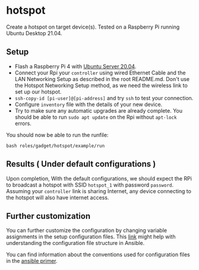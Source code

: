 # hotspot
Create a hotspot on target device(s). Tested on a Raspberry Pi running Ubuntu Desktop 21.04.

## Setup
* Flash a Raspberry Pi 4 with [Ubuntu Server 20.04](https://ubuntu.com/download/raspberry-pi).
* Connect your Rpi your `controller` using wired Ethernet Cable and the LAN Networking Setup as described in the root README.md. Don't use the Hotspot Networking Setup method, as we need the wireless link to set up our hotspot.
* `ssh-copy-id [pi-user]@[pi-address]`  and try `ssh` to test your connection.
* Configure `inventory` file with the details of your new device.
* Try to make sure any automatic upgrades are already complete. You should be able to run `sudo apt update` on the Rpi without `apt-lock` errors.


You should now be able to run the runfile:
```
bash roles/gadget/hotspot/example/run
```

## Results ( Under default configurations )
Upon completion, With the default configurations, we should expect the RPi to broadcast a hotspot with SSID `hotspot_1` with password `password`. Assuming your `controller` link is sharing Internet, any device connecting to the hotspot will also have internet access.

## Further customization
You can further customize the configuration by changing variable assignments in the setup configuration files. This [link](https://docs.ansible.com/ansible/latest/user_guide/intro_inventory.html#group-variables) might help with understanding the configuration file structure in Ansible.

You can find information about the conventions used for configuration files in the [ansible primer](/docs/ansible_primer.md#Conventions).

